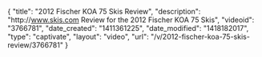 {
    "title": "2012 Fischer KOA 75 Skis Review",
    "description": "http:\/\/www.skis.com Review for the 2012 Fischer KOA 75 Skis",
    "videoid": "3766781",
    "date_created": "1411361225",
    "date_modified": "1418182017",
    "type": "captivate",
    "layout": "video",
    "url": "\/v\/2012-fischer-koa-75-skis-review\/3766781"
}
